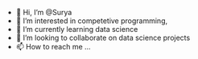 - 👋 Hi, I’m @Surya
- 👀 I’m interested in competetive programming,
- 🌱 I’m currently learning data science
- 💞️ I’m looking to collaborate on data science projects
- 📫 How to reach me ...

<!---
Surya7856/Surya7856 is a ✨ special ✨ repository because its `README.md` (this file) appears on your GitHub profile.
You can click the Preview link to take a look at your changes.
--->
